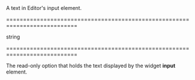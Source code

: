 <!--**
/*-------------------------------------------
    Auto-generated file. Do not modify.
-------------------------------------------

**-->
<!--d-->A text in Editor's input element.<!--/d-->
===========================================================================
<!--type-->string<!--/type-->
<!--readonly--><!--/readonly-->
===========================================================================

<!--shortDescription-->
The read-only option that holds the text displayed by the widget **input** element.
<!--/shortDescription-->

<!--fullDescription-->

<!--/fullDescription-->